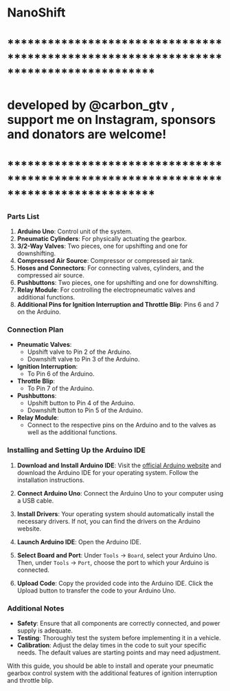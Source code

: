 # NanoShift

# **************************************************************************************
# developed by @carbon_gtv , support me on Instagram, sponsors and donators are welcome!
# **************************************************************************************

### Parts List
1. **Arduino Uno**: Control unit of the system.
2. **Pneumatic Cylinders**: For physically actuating the gearbox.
3. **3/2-Way Valves**: Two pieces, one for upshifting and one for downshifting.
4. **Compressed Air Source**: Compressor or compressed air tank.
5. **Hoses and Connectors**: For connecting valves, cylinders, and the compressed air source.
6. **Pushbuttons**: Two pieces, one for upshifting and one for downshifting.
7. **Relay Module**: For controlling the electropneumatic valves and additional functions.
8. **Additional Pins for Ignition Interruption and Throttle Blip**: Pins 6 and 7 on the Arduino.

### Connection Plan
- **Pneumatic Valves**:
  - Upshift valve to Pin 2 of the Arduino.
  - Downshift valve to Pin 3 of the Arduino.
- **Ignition Interruption**:
  - To Pin 6 of the Arduino.
- **Throttle Blip**:
  - To Pin 7 of the Arduino.
- **Pushbuttons**:
  - Upshift button to Pin 4 of the Arduino.
  - Downshift button to Pin 5 of the Arduino.
- **Relay Module**:
  - Connect to the respective pins on the Arduino and to the valves as well as the additional functions.

### Installing and Setting Up the Arduino IDE
1. **Download and Install Arduino IDE**: Visit the [official Arduino website](https://www.arduino.cc/en/software) and download the Arduino IDE for your operating system. Follow the installation instructions.

2. **Connect Arduino Uno**: Connect the Arduino Uno to your computer using a USB cable.

3. **Install Drivers**: Your operating system should automatically install the necessary drivers. If not, you can find the drivers on the Arduino website.

4. **Launch Arduino IDE**: Open the Arduino IDE.

5. **Select Board and Port**: Under `Tools` -> `Board`, select your Arduino Uno. Then, under `Tools` -> `Port`, choose the port to which your Arduino is connected.

6. **Upload Code**: Copy the provided code into the Arduino IDE. Click the Upload button to transfer the code to your Arduino Uno.

### Additional Notes
- **Safety**: Ensure that all components are correctly connected, and power supply is adequate.
- **Testing**: Thoroughly test the system before implementing it in a vehicle.
- **Calibration**: Adjust the delay times in the code to suit your specific needs. The default values are starting points and may need adjustment.

With this guide, you should be able to install and operate your pneumatic gearbox control system with the additional features of ignition interruption and throttle blip.
